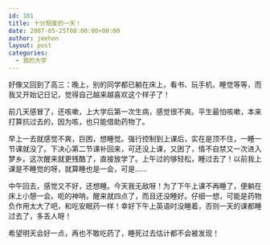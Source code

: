 ```yaml
---
id: 101
title: 十分颓废的一天！
date: 2007-05-25T08:00:00+00:00
author: jeehon
layout: post
categories:
  - 我的大学
---
```

好像又回到了高三：晚上，别的同学都已躺在床上，看书、玩手机、睡觉等等，而我又开始记日记，觉得自己越来越喜欢这个样子了！
    
前几天感冒了，还咳嗽，上大学后第一次生病，感觉很不爽。平生最怕咳嗽，本来打算抗过去的，因为咳，也只能借助药物了。
    
早上一去就感觉不爽，巨困，想睡觉。强行控制到上课后，实在是顶不住，一睡一节课就没了。下决心第二节课补回来，可还没上课，又困了，情不自禁又一次进入梦乡。这次醒来就更残酷了，直接放学了。上午过的够轻松，睡过去了！以前我上课是不睡觉的呀，就算睡也是一会，可是……
    
中午回去，感觉又不好，还想睡。今天我无敌呀！为了下午上课不再睡了，便躺在床上小憩一会。呃的神呐，醒来就四点了，而且还没睡好。仔细一想，可能是药物负作用太大了吧，和吃安眠药一样！幸好下午上英语时没睡着，否则一天的课都睡过去了，多丢人呀！
    
希望明天会好一点，再也不敢吃药了，睡死过去估计都不会被发现！